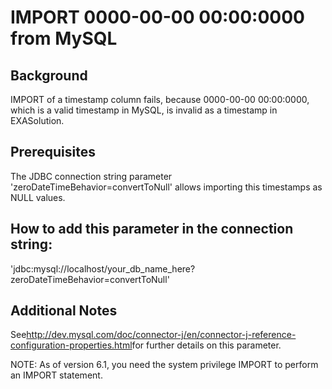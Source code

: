 # IMPORT 0000-00-00 00:00:0000 from MySQL 
## Background

IMPORT of a timestamp column fails, because 0000-00-00 00:00:0000, which is a valid timestamp in MySQL, is invalid as a timestamp in EXASolution.

## Prerequisites

The JDBC connection string parameter 'zeroDateTimeBehavior=convertToNull' allows importing this timestamps as NULL values.

## How to add this parameter in the connection string:

'jdbc:mysql://localhost/your_db_name_here?zeroDateTimeBehavior=convertToNull'

## Additional Notes

See<http://dev.mysql.com/doc/connector-j/en/connector-j-reference-configuration-properties.html>for further details on this parameter.

NOTE: As of version 6.1, you need the system privilege IMPORT to perform an IMPORT statement.

